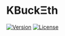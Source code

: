 <!--
  Title: kbucketh
  Description: KBucket implementation with Ethereum addresses as ids
  Author: Iulian Rotaru
  -->
# KBuckΞth

[![Version](https://img.shields.io/badge/version-0.0.1-blue.svg)](https://www.npmjs.com/package/etsedico)
[![License](https://img.shields.io/badge/license-MIT-blue.svg)](https://opensource.org/licenses/MIT)

